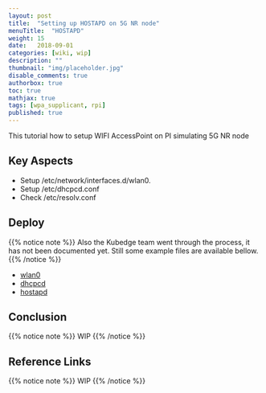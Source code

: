 ```yaml
---
layout: post
title:  "Setting up HOSTAPD on 5G NR node"
menuTitle:  "HOSTAPD"
weight: 15
date:   2018-09-01
categories: [wiki, wip]
description: ""
thumbnail: "img/placeholder.jpg"
disable_comments: true
authorbox: true
toc: true
mathjax: true
tags: [wpa_supplicant, rpi]
published: true
---
```


This tutorial how to setup WIFI AccessPoint on PI simulating 5G NR node

<!--more-->

## Key Aspects

- Setup /etc/network/interfaces.d/wlan0.
- Setup /etc/dhcpcd.conf 
- Check /etc/resolv.conf

## Deploy

{{% notice note %}}
Also the Kubedge team went through the process, it has not been documented yet. Still some example files are available bellow.
{{% /notice %}}

- [wlan0](https://github.com/kubedge/kube-rpi/blob/master/config/cluster1/hypriotos/kube-node02/etc/network/interfaces.d/wlan0)
- [dhcpcd](https://github.com/kubedge/kube-rpi/blob/master/config/cluster1/hypriotos/kube-node02/etc/dhcpcd.conf)
- [hostapd](https://github.com/kubedge/kube-rpi/blob/master/config/cluster1/hypriotos/kube-node02/etc/hostapd/hostapd.conf)

## Conclusion

{{% notice note %}}
WIP
{{% /notice %}}

## Reference Links

{{% notice note %}}
WIP
{{% /notice %}}

